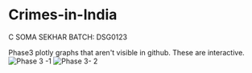 # Crimes-in-India

C SOMA SEKHAR
BATCH: DSG0123

Phase3 plotly graphs that aren't visible in github.
These are interactive.
![Phase 3 -1](https://github.com/Somu-cSs/Crimes-in-India/assets/87493457/7753a0c8-5b46-4d9c-b57f-7f7f05dacf1f)
![Phase 3- 2](https://github.com/Somu-cSs/Crimes-in-India/assets/87493457/c40e03c1-329f-4337-90bc-402b1249792c)
